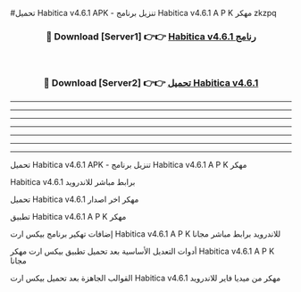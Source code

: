 #تحميل Habitica v4.6.1  APK - تنزيل برنامج Habitica v4.6.1  A P K مهكر zkzpq 



<div align="center">
<h3>🔴 Download [Server1] 👉👉 <a href="https://apkdownload10.web.app/?title=Habitica v4.6.1 ">Habitica v4.6.1  رنامج</a></h3><br>

<h3>🔴 Download [Server2] 👉👉 <a href="https://apkdownload10.web.app/?title=Habitica v4.6.1 ">تحميل Habitica v4.6.1  </a></h3>
</div>


----------------------------------------------------------

----------------------------------------------------------

----------------------------------------------------------

----------------------------------------------------------

----------------------------------------------------------

----------------------------------------------------------

----------------------------------------------------------

تحميل Habitica v4.6.1  APK - تنزيل برنامج Habitica v4.6.1  A P K مهكر

Habitica v4.6.1  برابط مباشر للاندرويد

تحميل Habitica v4.6.1  مهكر اخر اصدار

تطبيق Habitica v4.6.1  A P K مهكر

إضافات تهكير برنامج بيكس ارت Habitica v4.6.1  A P K للاندرويد برابط مباشر مجانا

أدوات التعديل الأساسية بعد تحميل تطبيق بيكس ارت مهكر Habitica v4.6.1  A P K مجانا

القوالب الجاهزة بعد تحميل بيكس ارت Habitica v4.6.1  مهكر من ميديا فاير للاندرويد


